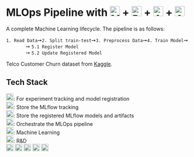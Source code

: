 # MLOps Pipeline with <a href="https://mlflow.org/" target="_blank"><img alt="MLflow" src="https://img.shields.io/badge/-MLflow-0194E2?style=flat-square&logo=mlflow&logoColor=white" height="27"/></a> + <a href="https://www.postgresql.org/" target="_blank"><img alt="PostgreSQL" src="https://img.shields.io/badge/-PostgreSQL-4169E1?style=flat-square&logo=postgresql&logoColor=white" height="27"/></a> + <a href="https://aws.amazon.com/s3/" target="_blank"><img alt="Amazon S3" src="https://img.shields.io/badge/-Amazon S3-569A31?style=flat-square&logo=amazons3&logoColor=white" height="27"/></a> + <a href="https://airflow.apache.org/" target="_blank"><img alt="Apache Airflow" src="https://img.shields.io/badge/-Apache Airflow-017CEE?style=flat-square&logo=apacheairflow&logoColor=white" height="27"/></a>

A complete Machine Learning lifecycle. The pipeline is as follows: 

`1. Read Data`➙`2. Split train-test`➙`3. Preprocess Data`➙`4. Train Model`➙<br>
&emsp; &emsp; &emsp; ➙ `5.1 Register Model`<br>
&emsp; &emsp; &emsp; ➙ `5.2 Update Registered Model`<br>

Telco Customer Churn dataset from <a href="https://www.kaggle.com/datasets/blastchar/telco-customer-churn" target="_blank">Kaggle</a>.

## Tech Stack
<a href="https://mlflow.org/" target="_blank"><img alt="MLflow" src="https://img.shields.io/badge/-MLflow-0194E2?style=flat-square&logo=mlflow&logoColor=white" height="20"/></a>: For experiment tracking and model registration<br>
<a href="https://www.postgresql.org/" target="_blank"><img alt="PostgreSQL" src="https://img.shields.io/badge/-PostgreSQL-4169E1?style=flat-square&logo=postgresql&logoColor=white" height="20"/></a>: Store the MLflow tracking<br>
<a href="https://aws.amazon.com/s3/" target="_blank"><img alt="Amazon S3" src="https://img.shields.io/badge/-Amazon S3-569A31?style=flat-square&logo=amazons3&logoColor=white" height="20"/></a>: Store the registered MLflow models and artifacts<br>
<a href="https://airflow.apache.org/" target="_blank"><img alt="Apache Airflow" src="https://img.shields.io/badge/-Apache Airflow-017CEE?style=flat-square&logo=apacheairflow&logoColor=white" height="20"/></a>: Orchestrate the MLOps pipeline<br>
<a href="https://scikit-learn.org/stable/index.html" target="_blank"><img alt="Scikit-learn" src="https://img.shields.io/badge/-Sklearn-fa9c3c?style=flat-square&logo=scikitlearn&logoColor=white" height="20"/></a>: Machine Learning<br>
<a href="https://jupyter.org/" target="_blank"><img alt="Jupyter" src="https://img.shields.io/badge/-Jupyter-eb6c2d?style=flat-square&logo=jupyter&logoColor=white" height="20"/></a>: R&D<br>
<a href="https://www.python.org/" target="_blank"><img alt="Python" src="https://img.shields.io/badge/-Python-4B8BBE?style=flat-square&logo=python&logoColor=white" height="20"/></a>
<a href="https://www.anaconda.com/" target="_blank"><img alt="Anaconda" src="https://img.shields.io/badge/-Anaconda-3EB049?style=flat-square&logo=anaconda&logoColor=white" height="20"/></a>
<a href="https://www.jetbrains.com/pycharm/" target="_blank"><img alt="PyCharm" src="https://img.shields.io/badge/-PyCharm-41c473?style=flat-square&logo=pycharm&logoColor=white" height="20"/></a>
<a href="https://www.docker.com/" target="_blank"><img alt="Docker" src="https://img.shields.io/badge/-Docker Compose-0db7ed?style=flat-square&logo=docker&logoColor=white" height="20"/></a>
<a href="https://git-scm.com/" target="_blank"><img alt="Git" src="https://img.shields.io/badge/-Git-F1502F?style=flat-square&logo=git&logoColor=white" height="20"/></a>

<!-- ## How to reproduce

1. Have <a href="https://docs.docker.com/get-docker/" target="_blank">Docker</a> installed and running.

Make sure `docker-compose` is installed:
```commandline
pip install docker-compose
```

2. Clone the repository to your machine.
```commandline
git clone https://github.com/Deffro/MLOps.git
```

3. Rename `.env_sample` to `.env` and change the following variables:
   - AWS_ACCESS_KEY_ID
   - AWS_SECRET_ACCESS_KEY
   - AWS_REGION
   - AWS_BUCKET_NAME


4. Run the docker-compose file

```commandline
cd dockerfiles

cd airflow
docker build -t mlops-airflow .
cd ..

cd jupyter
docker build -t mlops-airflow .
cd ..

cd mlflow
docker build -t mlops-airflow .
cd ../..

docker-compose up --build -d
```

## Urls to access

- <a href="http://localhost:8080" target="_blank">http://localhost:8080<a/> for `Airflow`. Use credentials: airflow/airflow
- <a href="http://localhost:5000" target="_blank">http://localhost:5000<a/> for `MLflow`.
- <a href="http://localhost:8893" target="_blank">http://localhost:8893<a/> for `Jupyter Lab`. Use token: mlops


## Cleanup
Run the following to stop all running docker containers through docker compose
```commandline
docker-compose stop
```

or run the following to stop and delete all running docker containers through docker
```commandline
docker stop $(docker ps -q)
docker rm $(docker ps -aq)
```

Finally, run the following to delete all (named) volumes
```commandline
docker volume rm $(docker volume ls -q)
``` -->
